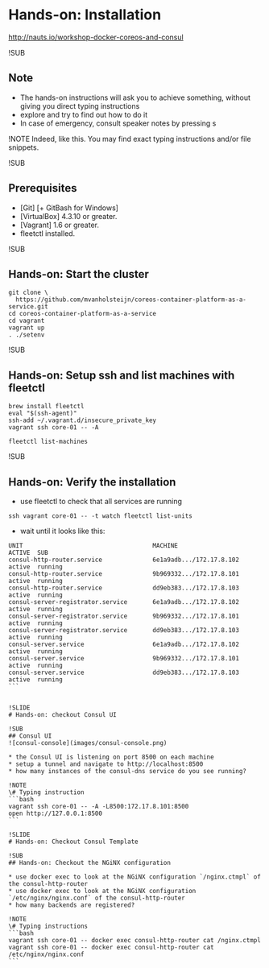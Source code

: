 # Hands-on: Installation

http://nauts.io/workshop-docker-coreos-and-consul

!SUB
## Note
+ The hands-on instructions will ask you to achieve something, without giving you direct typing instructions
+ explore and try to find out how to do it
+ In case of emergency, consult speaker notes by pressing s

!NOTE
Indeed, like this. You may find exact typing
instructions and/or file snippets.

!SUB
## Prerequisites
+ [Git] [+ GitBash for Windows]
+ [VirtualBox] 4.3.10 or greater.
+ [Vagrant] 1.6 or greater.
+ fleetctl installed.

!SUB
## Hands-on: Start the cluster
```
git clone \
  https://github.com/mvanholsteijn/coreos-container-platform-as-a-service.git
cd coreos-container-platform-as-a-service
cd vagrant
vagrant up
. ./setenv
```

!SUB
## Hands-on: Setup ssh and list machines with fleetctl

```
brew install fleetctl
eval "$(ssh-agent)"
ssh-add ~/.vagrant.d/insecure_private_key
vagrant ssh core-01 -- -A

fleetctl list-machines
```

!SUB
## Hands-on: Verify the installation

* use fleetctl to check that all services are running
```
ssh vagrant core-01 -- -t watch fleetctl list-units
```
* wait until it looks like this:
````
UNIT                                    MACHINE                         ACTIVE  SUB
consul-http-router.service              6e1a9adb.../172.17.8.102        active  running
consul-http-router.service              9b969332.../172.17.8.101        active  running
consul-http-router.service              dd9eb383.../172.17.8.103        active  running
consul-server-registrator.service       6e1a9adb.../172.17.8.102        active  running
consul-server-registrator.service       9b969332.../172.17.8.101        active  running
consul-server-registrator.service       dd9eb383.../172.17.8.103        active  running
consul-server.service                   6e1a9adb.../172.17.8.102        active  running
consul-server.service                   9b969332.../172.17.8.101        active  running
consul-server.service                   dd9eb383.../172.17.8.103        active  running
```


!SLIDE
# Hands-on: checkout Consul UI

!SUB
## Consul UI
![consul-console](images/consul-console.png)

* the Consul UI is listening on port 8500 on each machine
* setup a tunnel and navigate to http://localhost:8500
* how many instances of the consul-dns service do you see running?

!NOTE
\# Typing instruction
```bash
vagrant ssh core-01 -- -A -L8500:172.17.8.101:8500
open http://127.0.0.1:8500
```

!SLIDE
# Hands-on: Checkout Consul Template

!SUB
## Hands-on: Checkout the NGiNX configuration

* use docker exec to look at the NGiNX configuration `/nginx.ctmpl` of the consul-http-router
* use docker exec to look at the NGiNX configuration `/etc/nginx/nginx.conf` of the consul-http-router
* how many backends are registered?

!NOTE
\# Typing instructions
```bash
vagrant ssh core-01 -- docker exec consul-http-router cat /nginx.ctmpl
vagrant ssh core-01 -- docker exec consul-http-router cat /etc/nginx/nginx.conf
```
